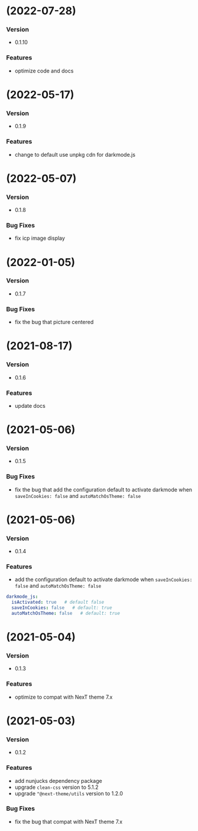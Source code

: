 # (2022-07-28)

### Version

- 0.1.10

### Features

- optimize code and docs

# (2022-05-17)

### Version

- 0.1.9

### Features

- change to default use unpkg cdn for darkmode.js

# (2022-05-07)

### Version

- 0.1.8

### Bug Fixes

- fix icp image display

# (2022-01-05)

### Version

- 0.1.7

### Bug Fixes

- fix the bug that picture centered

# (2021-08-17)

### Version

- 0.1.6

### Features

- update docs

# (2021-05-06)

### Version

- 0.1.5

### Bug Fixes

- fix the bug that add the configuration default to activate darkmode when `saveInCookies: false` and `autoMatchOsTheme: false`

# (2021-05-06)

### Version

- 0.1.4

### Features

- add the configuration default to activate darkmode when `saveInCookies: false` and `autoMatchOsTheme: false`

``` yml
darkmode_js:
  isActivated: true   # default false
  saveInCookies: false   # default: true
  autoMatchOsTheme: false   # default: true
```

# (2021-05-04)

### Version

- 0.1.3

### Features

- optimize to compat with NexT theme 7.x

# (2021-05-03)

### Version

- 0.1.2

### Features

- add nunjucks dependency package
- upgrade `clean-css` version to 5.1.2
- upgrade `"@next-theme/utils` version to 1.2.0

### Bug Fixes

- fix the bug that compat with NexT theme 7.x
